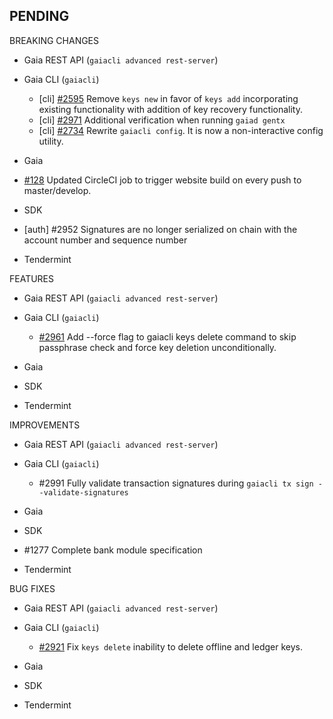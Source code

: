 ## PENDING

BREAKING CHANGES

* Gaia REST API (`gaiacli advanced rest-server`)

* Gaia CLI  (`gaiacli`)
  * [cli] [\#2595](https://github.com/cosmos/cosmos-sdk/issues/2595) Remove `keys new` in favor of `keys add` incorporating existing functionality with addition of key recovery functionality.
  * [cli] [\#2971](https://github.com/cosmos/cosmos-sdk/pull/2971) Additional verification when running `gaiad gentx`
  * [cli] [\#2734](https://github.com/cosmos/cosmos-sdk/issues/2734) Rewrite `gaiacli config`. It is now a non-interactive config utility.

* Gaia
 - [#128](https://github.com/tendermint/devops/issues/128) Updated CircleCI job to trigger website build on every push to master/develop.
* SDK
 - [auth] \#2952 Signatures are no longer serialized on chain with the account number and sequence number

* Tendermint


FEATURES

* Gaia REST API (`gaiacli advanced rest-server`)

* Gaia CLI  (`gaiacli`)
  - [\#2961](https://github.com/cosmos/cosmos-sdk/issues/2961) Add --force flag to gaiacli keys delete command to skip passphrase check and force key deletion unconditionally.

* Gaia

* SDK

* Tendermint


IMPROVEMENTS

* Gaia REST API (`gaiacli advanced rest-server`)

* Gaia CLI  (`gaiacli`)
  * \#2991 Fully validate transaction signatures during `gaiacli tx sign --validate-signatures`

* Gaia

* SDK
 - \#1277 Complete bank module specification

* Tendermint


BUG FIXES

* Gaia REST API (`gaiacli advanced rest-server`)

* Gaia CLI  (`gaiacli`)
  * [\#2921](https://github.com/cosmos/cosmos-sdk/issues/2921) Fix `keys delete` inability to delete offline and ledger keys.

* Gaia

* SDK

* Tendermint
